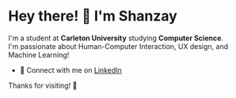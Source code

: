# Hey there! 👋 I'm Shanzay

I'm a student at **Carleton University** studying **Computer Science**.  
I'm passionate about Human-Computer Interaction, UX design, and Machine Learning!

- 🌟 Connect with me on [LinkedIn](https://www.linkedin.com/in/shanzaychaudhry/)

Thanks for visiting! 🚀
